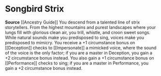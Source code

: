 ﻿---
id: '150'
name: Songbird Strix
rarity: Common
source: '[[DATABASE/source/Ancestry Guide|Ancestry Guide]]'
trait: null
type: Heritage

---
# Songbird Strix

**Source** [[Ancestry Guide]] 
You descend from a talented line of strix storytellers. From the highest mountains and purest landscapes where your lungs fill with glorious clean air, you trill, whistle, and croon sweet songs. While natural sounds make you predisposed to sing, voices make you predisposed to mimicry. You receive a +1 circumstance bonus on [[Deception]] checks to [[Impersonate]] a mimicked voice, where the sound of the voice is the only factor; if you are a master in Deception, you gain a +2 circumstance bonus instead. You also gain a +1 circumstance bonus on [[Performance]] checks to sing; if you are a master in Performance, you gain a +2 circumstance bonus instead.